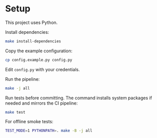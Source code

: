 # Setup

This project uses Python.

Install dependencies:
```bash
make install-dependencies
```

Copy the example configuration:
```bash
cp config.example.py config.py
```
Edit `config.py` with your credentials.

Run the pipeline:
```bash
make -j all
```

Run tests before committing. The command installs system packages if needed and
mirrors the CI pipeline:
```bash
make test
```

For offline smoke tests:
```bash
TEST_MODE=1 PYTHONPATH=. make -B -j all
```
